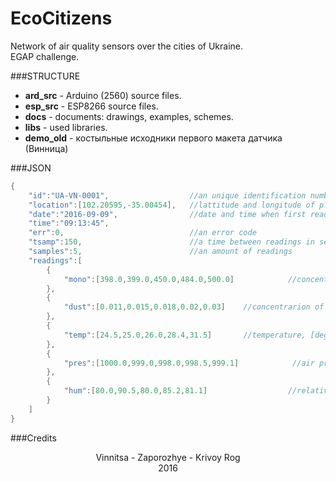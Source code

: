 # EcoCitizens
Network of air quality sensors over the cities of Ukraine.<br>
EGAP challenge.<br>

###STRUCTURE
 - <b>ard_src</b> - Arduino (2560) source files.<br>
 - <b>esp_src</b> - ESP8266 source files.<br>
 - <b>docs</b> - documents: drawings, examples, schemes.<br>
 - <b>libs</b> - used libraries.<br>
 - <b>demo_old</b> - костыльные исходники первого макета датчика (Винница)<br>

###JSON
```c
{
    "id":"UA-VN-0001",                  //an unique identification number
    "location":[102.20595,-35.00454],   //lattitude and longitude of place where sensor is mounted
    "date":"2016-09-09",                //date and time when first reading was performed
    "time":"09:13:45",
    "err":0,                            //an error code 
    "tsamp":150,                        //a time between readings in seconds
    "samples":5,                        //an amount of readings 
    "readings":[
        {
            "mono":[398.0,399.0,450.0,484.0,500.0]            //concentration of carbon monoxide, [ppm], MQ-7B
        },
        {
            "dust":[0.011,0.015,0.018,0.02,0.03]    //concentrarion of dust, [mg/m3], GP2Y10
        },
        {
            "temp":[24.5,25.0,26.0,28.4,31.5]       //temperature, [degC], Si7021/T5403
        },
        {
            "pres":[1000.0,999.0,998.0,998.5,999.1]            //air pressure, [hPa], T5403
        },
        {
            "hum":[80.0,90.5,80.0,85.2,81.1]                  //relative humidity, [%], Si7021
        }
    ]
}
```

###Credits
<center>Vinnitsa - Zaporozhye - Krivoy Rog<br>
2016</center>
